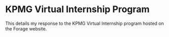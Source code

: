 # KPMG Virtual Internship Program

This details my response to the KPMG Virtual Internship program hosted on the Forage website.
